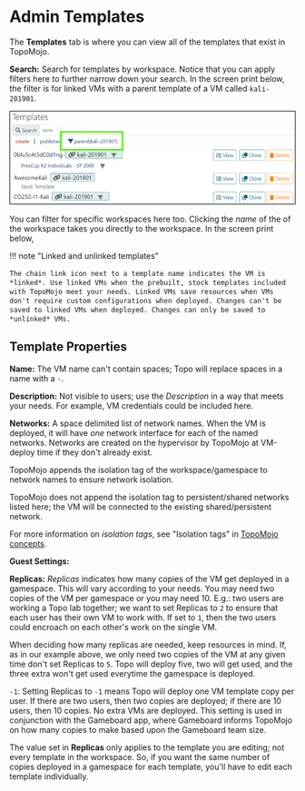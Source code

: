 # Admin Templates

The **Templates** tab is where you can view all of the templates that exist in TopoMojo.

**Search:** Search for templates by workspace. Notice that you can apply filters here to further narrow down your search. In the screen print below, the filter is for linked VMs with a parent template of a VM called `kali-201901`.

![templates filter](/docs/topomojo/img/templates-filter.png)

You can filter for specific workspaces here too. Clicking the *name* of the of the workspace takes you directly to the workspace. In the screen print below, 

!!! note "Linked and unlinked templates"

    The chain link icon next to a template name indicates the VM is *linked*. Use linked VMs when the prebuilt, stock templates included with TopoMojo meet your needs. Linked VMs save resources when VMs don't require custom configurations when deployed. Changes can't be saved to linked VMs when deployed. Changes can only be saved to *unlinked* VMs. 

## Template Properties

**Name:** The VM name can't contain spaces; Topo will replace spaces in a name with a `-`.

**Description:** Not visible to users; use the *Description* in a way that meets your needs. For example, VM credentials could be included here.

**Networks:** A space delimited list of network names. When the VM is deployed, it will have *one* network interface for each of the named networks. Networks are created on the hypervisor by TopoMojo at VM-deploy time if they don't already exist. 

TopoMojo appends the isolation tag of the workspace/gamespace to network names to ensure network isolation. 

TopoMojo does not append the isolation tag to persistent/shared networks listed here; the VM will be connected to the existing shared/persistent network.

For more information on *isolation tags*, see "Isolation tags" in [TopoMojo concepts](index.md).

**Guest Settings:**

**Replicas:** *Replicas* indicates how many copies of the VM get deployed in a gamespace. This will vary according to your needs. You may need two copies of the VM per gamespace or you may need 10. E.g.: two users are working a Topo lab together; we want to set Replicas to `2` to ensure that each user has their own VM to work with. If set to `1`, then the two users could encroach on each other's work on the single VM.

When deciding how many replicas are needed, keep resources in mind. If, as in our example above, we only need two copies of the VM at any given time don't set Replicas to `5`. Topo will deploy five, two will get used, and the three extra won't get used everytime the gamespace is deployed.

`-1`: Setting Replicas to `-1` means Topo will deploy one VM template copy per user. If there are two users, then two copies are deployed; if there are 10 users, then 10 copies. No extra VMs are deployed. This setting is used in conjunction with the Gameboard app, where Gameboard informs TopoMojo on how many copies to make based upon the Gameboard team size.

The value set in **Replicas** only applies to the template you are editing; not every template in the workspace. So, if you want the same number of copies deployed in a gamespace for each template, you'll have to edit each template individually.